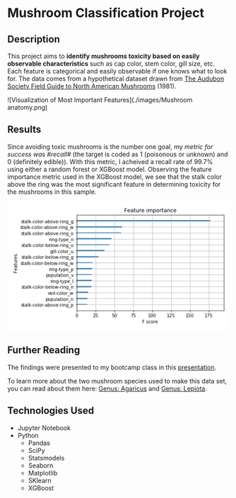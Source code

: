# Mushroom Classification Project 

## Description
This project aims to **identify mushrooms toxicity based on easily observable characteristics** such as cap color, stem color, gill size, etc. Each feature is categorical and easily observable if one knows what to look for. The data comes from a hypothetical dataset drawn from [The Audubon Society Field Guide to North American Mushrooms](https://www.kaggle.com/uciml/mushroom-classification) (1981). 

![Visualization of Most Important Features](./images/Mushroom anatomy.png)

## Results
Since avoiding toxic mushrooms is the number one goal, my _metric for success was #recall#_ (the target is coded as 1 (poisonous or unknown) and 0 (definitely edible)). With this metric, I acheived a recall rate of 99.7% using either a random forest or XGBoost model. Observing the feature importance metric used in the XGBoost model, we see that the stalk color above the ring was the most significant feature in determining toxicity for the mushrooms in this sample. 

![Visualization of Most Important Features](./images/XGBoost_feature_importance.png)

## Further Reading
The findings were presented to my bootcamp class in this [presentation]( https://drive.google.com/open?id=11ccNHS3ZSeqOpk0b0xu7EZjTV0ZqcCnWi_5yodFI7Os). 

To learn more about the two mushroom species used to make this data set, you can read about them here: [Genus: Agaricus](https://en.wikipedia.org/wiki/Agaricus) and [Genus: Lepiota](https://en.wikipedia.org/wiki/Lepiota).

## Technologies Used 
- Jupyter Notebook
- Python
    - Pandas
    - SciPy
    - Statsmodels
    - Seaborn
    - Matplotlib
    - SKlearn
    - XGBoost
